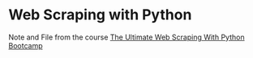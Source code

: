 # Web Scraping with Python

Note and File from the course [The Ultimate Web Scraping With Python Bootcamp](https://www.udemy.com/course/the-ultimate-web-scraping-with-python-bootcamp/)